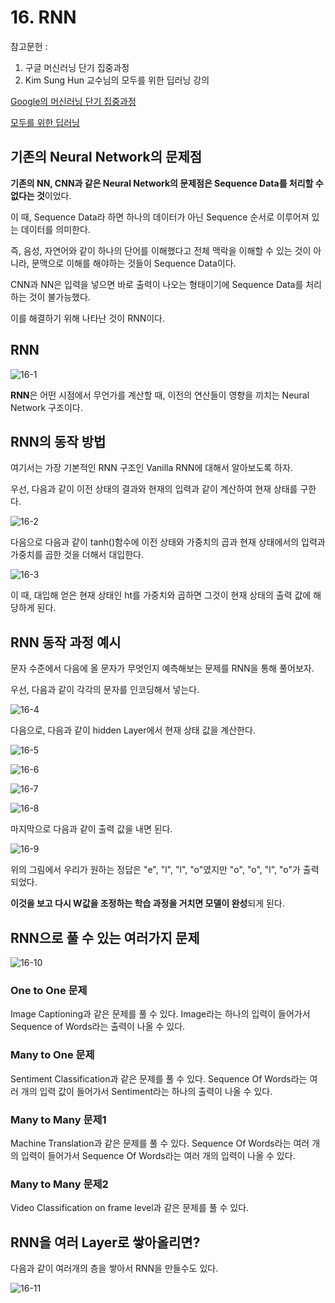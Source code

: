 # 16. RNN

참고문헌 : 
1. 구글 머신러닝 단기 집중과정
2. Kim Sung Hun 교수님의 모두를 위한 딥러닝 강의

[Google의 머신러닝 단기 집중과정](https://developers.google.com/machine-learning/crash-course/ml-intro?hl=ko)

[모두를 위한 딥러닝](https://www.youtube.com/watch?v=BS6O0zOGX4E&list=PLlMkM4tgfjnLSOjrEJN31gZATbcj_MpUm)

## 기존의 Neural Network의 문제점

**기존의 NN, CNN과 같은 Neural Network의 문제점은 Sequence Data를 처리할 수 없다는 것**이었다.

이 때, Sequence Data라 하면 하나의 데이터가 아닌 Sequence 순서로 이루어져 있는 데이터를 의미한다.

즉, 음성, 자연어와 같이 하나의 단어를 이해했다고 전체 맥락을 이해할 수 있는 것이 아니라, 문맥으로 이해를 해야하는 것들이 Sequence Data이다.

CNN과 NN은 입력을 넣으면 바로 출력이 나오는 형태이기에 Sequence Data를 처리하는 것이 불가능했다.

이를 해결하기 위해 나타난 것이 RNN이다.

## RNN

![16-1](https://github.com/Se-Hun/DeepLearningStudy/blob/master/conceptStudy/png/16-1.PNG)

**RNN**은 어떤 시점에서 무언가를 계산할 때, 이전의 연산들이 영향을 끼치는 Neural Network 구조이다.

## RNN의 동작 방법

여기서는 가장 기본적인 RNN 구조인 Vanilla RNN에 대해서 알아보도록 하자.

우선, 다음과 같이 이전 상태의 결과와 현재의 입력과 같이 계산하여 현재 상태를 구한다.

![16-2](https://github.com/Se-Hun/DeepLearningStudy/blob/master/conceptStudy/png/16-2.PNG)

다음으로 다음과 같이 tanh()함수에 이전 상태와 가중치의 곱과 현재 상태에서의 입력과 가중치를 곱한 것을 더해서 대입한다.

![16-3](https://github.com/Se-Hun/DeepLearningStudy/blob/master/conceptStudy/png/16-3.PNG)

이 때, 대입해 얻은 현재 상태인 ht를 가중치와 곱하면 그것이 현재 상태의 출력 값에 해당하게 된다.

## RNN 동작 과정 예시

문자 수준에서 다음에 올 문자가 무엇인지 예측해보는 문제를 RNN을 통해 풀어보자.

우선, 다음과 같이 각각의 문자를 인코딩해서 넣는다.

![16-4](https://github.com/Se-Hun/DeepLearningStudy/blob/master/conceptStudy/png/16-4.PNG)

다음으로, 다음과 같이 hidden Layer에서 현재 상태 값을 계산한다.

![16-5](https://github.com/Se-Hun/DeepLearningStudy/blob/master/conceptStudy/png/16-5.PNG)

![16-6](https://github.com/Se-Hun/DeepLearningStudy/blob/master/conceptStudy/png/16-6.PNG)

![16-7](https://github.com/Se-Hun/DeepLearningStudy/blob/master/conceptStudy/png/16-7.PNG)

![16-8](https://github.com/Se-Hun/DeepLearningStudy/blob/master/conceptStudy/png/16-8.PNG)

마지막으로 다음과 같이 출력 값을 내면 된다.

![16-9](https://github.com/Se-Hun/DeepLearningStudy/blob/master/conceptStudy/png/16-9.PNG)

위의 그림에서 우리가 원하는 정답은 "e", "l", "l", "o"였지만 "o", "o", "l", "o"가 출력되었다.

**이것을 보고 다시 W값을 조정하는 학습 과정을 거치면 모델이 완성**되게 된다.

## RNN으로 풀 수 있는 여러가지 문제

![16-10](https://github.com/Se-Hun/DeepLearningStudy/blob/master/conceptStudy/png/16-10.PNG)

### One to One 문제

Image Captioning과 같은 문제를 풀 수 있다. Image라는 하나의 입력이 들어가서 Sequence of Words라는 출력이 나올 수 있다.

### Many to One 문제

Sentiment Classification과 같은 문제를 풀 수 있다. Sequence Of Words라는 여러 개의 입력 값이 들어가서 Sentiment라는 하나의 출력이 나올 수 있다.

### Many to Many 문제1

Machine Translation과 같은 문제를 풀 수 있다. Sequence Of Words라는 여러 개의 입력이 들어가서 Sequence Of Words라는 여러 개의 입력이 나올 수 있다.

### Many to Many 문제2

Video Classification on frame level과 같은 문제를 풀 수 있다.

## RNN을 여러 Layer로 쌓아올리면?

다음과 같이 여러개의 층을 쌓아서 RNN을 만들수도 있다.

![16-11](https://github.com/Se-Hun/DeepLearningStudy/blob/master/conceptStudy/png/16-11.PNG)